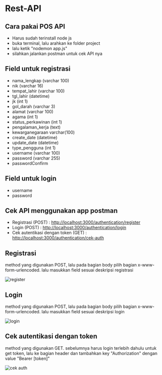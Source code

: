 # Rest-API

<h2>Cara pakai POS API</h2>
<ul>
    <li>Harus sudah terinstall node js</li>
    <li>buka terminal, lalu arahkan ke folder project</li>
    <li>lalu ketik "nodemon app.js"</li>
    <li>silahkan jalankan postman untuk cek API nya</li>
</ul>

<h2>Field untuk registrasi</h2>
<ul>
    <li>nama_lengkap (varchar 100)</li>
    <li>nik (varchar 16)</li>
    <li>tempat_lahir (varchar 100)</li>
    <li>tgl_lahir (datetime)</li>
    <li>jk (int 1)</li>
    <li>gol_darah (varchar 3)</li>
    <li>alamat (varchar 100)</li>
    <li>agama (int 1)</li>
    <li>status_perkawinan (int 1)</li>
    <li>pengalaman_kerja (text)</li>
    <li>kewarganegaraan varchar(100)</li>
    <li>create_date (datetime)</li>
    <li>update_date (datetime)</li>
    <li>type_pengguna (int 1)</li>
    <li>username (varchar 100)</li>
    <li>password (varchar 255)</li>
    <li>passwordConfirm</li>
</ul>

<h2>Field untuk login</h2>
<ul>
    <li>username</li>
    <li>password</li>
</ul>

<h2>Cek API menggunakan app postman</h2>
<ul>
    <li>Registrasi (POST) : <a href="http://localhost:3000/authentication/register">http://localhost:3000/authentication/register</a></li>
    <li>Login (POST) : <a href="http://localhost:3000/authentication/login">http://localhost:3000/authentication/login</a></li>
    <li>Cek autentikasi dengan token (GET) : <a href="http://localhost:3000/authentication/cek-auth">http://localhost:3000/authentication/cek-auth</a></li>
</ul>

<h2>Registrasi</h2>
<p>method yang digunakan POST, lalu pada bagian body pilih bagian x-www-form-urlencoded. lalu masukkan field sesuai deskripsi registrasi</p>

![register](https://user-images.githubusercontent.com/43155964/65077431-1ecc4900-d9c5-11e9-8dbf-6d2474cf7a2b.png)

<h2>Login</h2>
<p>method yang digunakan POST, lalu pada bagian body pilih bagian x-www-form-urlencoded. lalu masukkan field sesuai deskripsi login</p>

![login](https://user-images.githubusercontent.com/43155964/65077770-d7928800-d9c5-11e9-84dc-ba600a064a9e.png)

<h2>Cek autentikasi dengan token</h2>
<p>method yang digunakan GET. sebelumnya harus login terlebih dahulu untuk get token, lalu ke bagian header dan tambahkan key "Authorization" dengan value "Bearer [token]"</p>

![cek auth](https://user-images.githubusercontent.com/43155964/65078040-6901fa00-d9c6-11e9-86d8-f2a0db0aa0a0.png)

